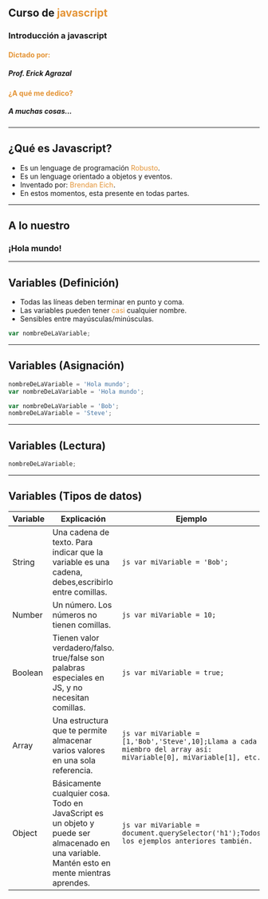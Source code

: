 ## Curso de <span style="color: #e49436">javascript</span>
### Introducción a javascript
#### <span style="color: #e49436">Dictado por:</span>
##### Prof. Erick Agrazal
#### <span style="color: #e49436">¿A qué me dedico?</span>
##### A muchas cosas...

---

¿Qué es Javascript?
-------------------
- Es un lenguage de programación <span style="color: #e49436">Robusto</span>.
- Es un lenguage orientado a objetos y eventos.
- Inventado por: <span style="color: #e49436">Brendan Eich</span>.
- En estos momentos, esta presente en todas partes.

---

A lo nuestro
------------

### ¡Hola mundo!

---

Variables (Definición)
----------------------

- Todas las líneas deben terminar en punto y coma.
- Las variables pueden tener <span style="color: #e49436">casi</span> cualquier nombre.
- Sensibles entre mayúsculas/minúsculas.

```js
var nombreDeLaVariable;
```

---

Variables (Asignación)
----------------------

```js
nombreDeLaVariable = 'Hola mundo';
var nombreDeLaVariable = 'Hola mundo';

var nombreDeLaVariable = 'Bob';
nombreDeLaVariable = 'Steve';
```
---

Variables (Lectura)
-------------------

```js
nombreDeLaVariable;
```
---

Variables (Tipos de datos)
--------------------------

| Variable | Explicación                                                                                                                                 | Ejemplo                                                                                                                |
|----------|---------------------------------------------------------------------------------------------------------------------------------------------|------------------------------------------------------------------------------------------------------------------------|
| String   | Una cadena de texto. Para indicar que la variable es una cadena, debes,escribirlo entre comillas.                                           | ```js var miVariable = 'Bob'; ```                                                                                      |
| Number   | Un número. Los números no tienen comillas.                                                                                                  | ```js var miVariable = 10; ```                                                                                         |
| Boolean  | Tienen valor verdadero/falso. true/false son palabras especiales en JS, y no necesitan comillas.                                            | ```js var miVariable = true; ```                                                                                       |
| Array    | Una estructura que te permite almacenar varios valores en una sola referencia.                                                              | ```js var miVariable = [1,'Bob','Steve',10];Llama a cada miembro del array así: miVariable[0], miVariable[1], etc. ``` |
| Object   | Básicamente cualquier cosa. Todo en JavaScript es un objeto y puede ser almacenado en una variable. Mantén esto en mente mientras aprendes. | ```js var miVariable = document.querySelector('h1');Todos los ejemplos anteriores también. ```                         |